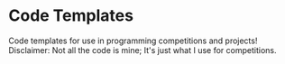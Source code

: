 # Code Templates
Code templates for use in programming competitions and projects!  
Disclaimer: Not all the code is mine; It's just what I use for competitions.